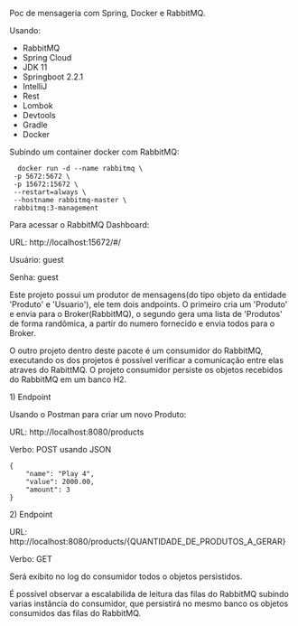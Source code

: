Poc de mensageria com Spring, Docker e RabbitMQ.

Usando:

* RabbitMQ
* Spring Cloud
* JDK 11
* Springboot 2.2.1
* IntelliJ
* Rest
* Lombok
* Devtools
* Gradle
* Docker

Subindo um container docker com RabbitMQ:
```
  docker run -d --name rabbitmq \
 -p 5672:5672 \
 -p 15672:15672 \
 --restart=always \
 --hostname rabbitmq-master \
 rabbitmq:3-management
 ```
 
 
Para acessar o RabbitMQ Dashboard:

URL: http://localhost:15672/#/

<p>Usuário: guest</p>
<p>Senha: guest</p>


Este projeto possui um produtor de mensagens(do tipo objeto da entidade 'Produto' e 'Usuario'), ele tem dois andpoints. O primeiro
cria um 'Produto' e envia para o Broker(RabbitMQ), o segundo gera uma lista de 'Produtos' de forma randômica, a partir
do numero fornecido e envia todos para o Broker.

O outro projeto dentro deste pacote é um consumidor do RabbitMQ, executando os dos projetos é possível verificar a comunicação entre elas atraves do RabittMQ.
O projeto consumidor persiste os objetos recebidos do RabbitMQ em um banco H2.

<p>1) Endpoint</p>
Usando o Postman para criar um novo Produto:

URL: http://localhost:8080/products

Verbo: POST usando JSON
```
{
 	"name": "Play 4",
 	"value": 2000.00,
	"amount": 3
}
```

<p>2) Endpoint</p>

URL: http://localhost:8080/products/{QUANTIDADE_DE_PRODUTOS_A_GERAR}

Verbo: GET

Será exibito no log do consumidor todos o objetos persistidos.

É possível observar a escalabilida de leitura das filas do RabbitMQ subindo varias instância do consumidor,
que persistirá no mesmo banco os objetos consumidos das filas do RabbitMQ.
